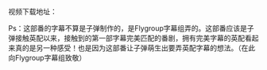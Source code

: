 视频下载地址：

Ps：这部番的字幕不算是子弹制作的，是Flygroup字幕组弄的。这部番应该是子弹接触英配以来，接触到的第一部字幕完美匹配的番剧，拥有完美字幕的英配看起来真的是另一种感受！也是因为这部番让子弹萌生出要弄英配字幕的想法。（在此向Flygroup字幕组致敬）
